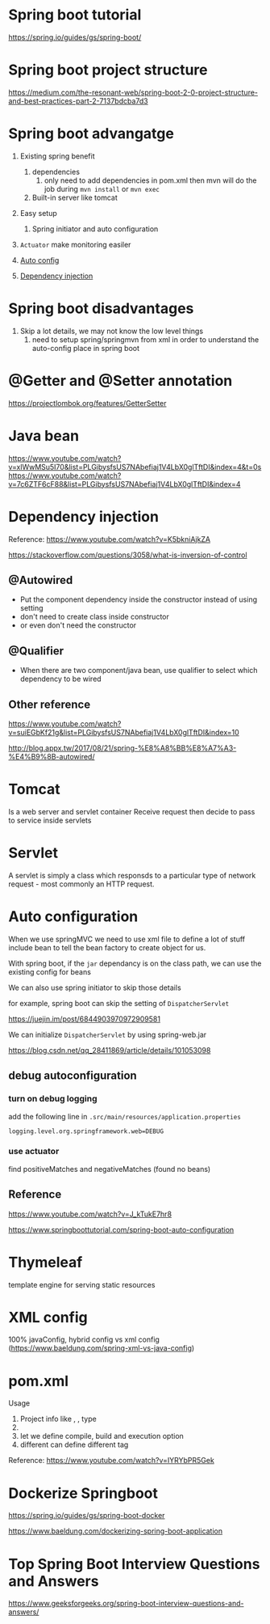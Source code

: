 # Spring boot tutorial

https://spring.io/guides/gs/spring-boot/

# Spring boot project structure

https://medium.com/the-resonant-web/spring-boot-2-0-project-structure-and-best-practices-part-2-7137bdcba7d3

# Spring boot advangatge

1. Existing spring benefit

   1. dependencies
      1. only need to add dependencies in pom.xml then mvn will do the job during `mvn install` or `mvn exec`
   2. Built-in server like tomcat

2. Easy setup
   1. Spring initiator and auto configuration
3. `Actuator` make monitoring easiler
4. [Auto config](#auto_config) 
5. [Dependency injection](#dpi)


# Spring boot disadvantages

1. Skip a lot details, we may not know the low level things
   1. need to setup spring/springmvn from xml in order to understand the auto-config place in spring boot

# @Getter and @Setter annotation

https://projectlombok.org/features/GetterSetter

# Java bean

https://www.youtube.com/watch?v=xlWwMSu5I70&list=PLGibysfsUS7NAbefiaj1V4LbX0glTftDI&index=4&t=0s
https://www.youtube.com/watch?v=7c6ZTF6cF88&list=PLGibysfsUS7NAbefiaj1V4LbX0glTftDI&index=4

# Dependency injection <a name="dpi"></a>
Reference:
https://www.youtube.com/watch?v=K5bkniAjkZA

https://stackoverflow.com/questions/3058/what-is-inversion-of-control

## @Autowired

- Put the component dependency inside the constructor instead of using setting
- don't need to create class inside constructor
- or even don't need the constructor

## @Qualifier

- When there are two component/java bean, use qualifier to select which dependency to be wired

## Other reference

https://www.youtube.com/watch?v=suiEGbKf21g&list=PLGibysfsUS7NAbefiaj1V4LbX0glTftDI&index=10

http://blog.appx.tw/2017/08/21/spring-%E8%A8%BB%E8%A7%A3-%E4%B9%8B-autowired/

# Tomcat

Is a web server and servlet container
Receive request then decide to pass to service inside servlets

# Servlet

A servlet is simply a class which responsds to a particular type of network request - most commonly an HTTP request.

# Auto configuration  <a name="auto_config"></a>

When we use springMVC we need to use xml file to define a lot of stuff include bean to tell the bean factory to create object for us.

With spring boot, if the `jar` dependancy is on the class path, we can use the existing config for beans

We can also use spring initiator to skip those details

for example, spring boot can skip the setting of `DispatcherServlet`

https://juejin.im/post/6844903970972909581

We can initialize `DispatcherServlet` by using spring-web.jar

https://blog.csdn.net/qq_28411869/article/details/101053098

## debug autoconfiguration

### turn on debug logging

add the following line in `.src/main/resources/application.properties`

```
logging.level.org.springframework.web=DEBUG
```

### use actuator

find positiveMatches and negativeMatches (found no beans)

## Reference

https://www.youtube.com/watch?v=J_kTukE7hr8

https://www.springboottutorial.com/spring-boot-auto-configuration

# Thymeleaf

template engine for serving static resources

# XML config
100% javaConfig, hybrid config vs xml config (https://www.baeldung.com/spring-xml-vs-java-config)

# pom.xml

Usage
1. Project info like <groupID>, <artifactId>, <packaging> type
2. <dependencies>
3. <build> let we define compile, build and execution option
4. different <profile> can define different <build> tag
   
Reference: https://www.youtube.com/watch?v=IYRYbPR5Gek

# Dockerize Springboot

https://spring.io/guides/gs/spring-boot-docker

https://www.baeldung.com/dockerizing-spring-boot-application

# Top Spring Boot Interview Questions and Answers
https://www.geeksforgeeks.org/spring-boot-interview-questions-and-answers/
